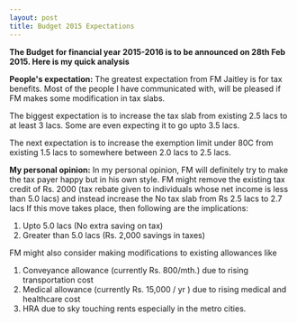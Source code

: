```yaml
---
layout: post
title: Budget 2015 Expectations
---
```


<b>The Budget for financial year 2015-2016 is to be announced on 28th Feb 2015. Here is my quick analysis</b>

<b>People's expectation:</b>
The greatest expectation from FM Jaitley is for tax benefits. Most of the people I have communicated with, will be pleased if FM makes some modification in tax slabs.

The biggest expectation is to increase the tax slab from existing 2.5 lacs to at least 3 lacs. Some are even expecting it to go upto 3.5 lacs.

The next expectation is to increase the exemption limit under 80C from existing 1.5 lacs to somewhere between 2.0 lacs to 2.5 lacs.

<b>My personal opinion:</b>
In my personal opinion, FM will definitely try to make the tax payer happy but in his own style.
FM might remove the existing tax credit of Rs. 2000 (tax rebate given to individuals whose net income is less than 5.0 lacs) and instead increase the No tax slab from Rs 2.5 lacs to 2.7 lacs
If this move takes place, then following are the implications:
1. Upto 5.0 lacs (No extra saving on tax)
2. Greater than 5.0 lacs (Rs. 2,000 savings in taxes)

FM might also consider making modifications to existing allowances like 
1. Conveyance allowance (currently Rs. 800/mth.) due to rising transportation cost
2. Medical allowance (currently Rs. 15,000 / yr ) due to rising medical and healthcare cost
3. HRA due to sky touching rents especially in the metro cities.
